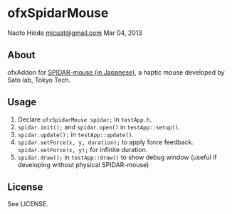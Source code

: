 ofxSpidarMouse
========

Naoto Hieda <micuat@gmail.com>
Mar 04, 2013


About
--------

ofxAddon for [SPIDAR-mouse (in Japanese)]( http://spidar-string.com ), a haptic mouse developed by Sato lab, Tokyo Tech.


Usage
--------

1. Declare `ofxSpidarMouse spidar;` in `testApp.h`.
2. `spidar.init();` and `spidar.open()` in `testApp::setup()`.
3. `spidar.update();` in `testApp::update()`.
4. `spidar.setForce(x, y, duration);` to apply force feedback. `spidar.setForce(x, y);` for infinite duration.
5. `spidar.draw();` in `testApp::draw()` to show debug window (useful if developing without physical SPIDAR-mouse)


License
--------
See LICENSE.

